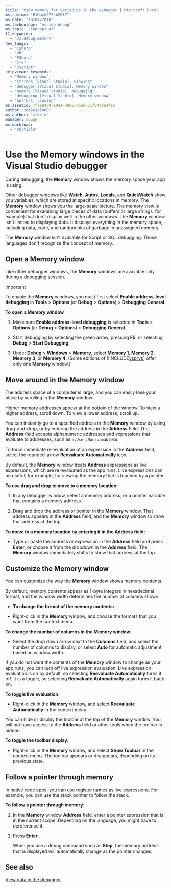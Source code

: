 ```yaml
---
title: "View memory for variables in the debugger | Microsoft Docs"
ms.custom: "H1Hack27Feb2017"
ms.date: "10/04/2018"
ms.technology: "vs-ide-debug"
ms.topic: "conceptual"
f1_keywords: 
  - "vs.debug.memory"
dev_langs: 
  - "CSharp"
  - "VB"
  - "FSharp"
  - "C++"
  - "JScript"
helpviewer_keywords: 
  - "Memory window"
  - "strings [Visual Studio], viewing"
  - "debugger [Visual Studio], Memory window"
  - "memory [Visual Studio], debugging"
  - "debugging [Visual Studio], Memory window"
  - "buffers, viewing"
ms.assetid: 7f7a0439-10e4-4966-bb2d-51f04cda4fe2
author: "mikejo5000"
ms.author: "mikejo"
manager: douge
ms.workload: 
  - "multiple"
---
```

# Use the Memory windows in the Visual Studio debugger

During debugging, the **Memory** window shows the memory space your app is using. 

Other debugger windows like **Watch**, **Autos**, **Locals**, and **QuickWatch** show you variables, which are stored at specific locations in memory. The **Memory** window shows you the large-scale picture. The memory view is convenient for examining large pieces of data (buffers or large strings, for example) that don't display well in the other windows. The **Memory** window isn't limited to displaying data. It displays everything in the memory space, including data, code, and random bits of garbage in unassigned memory.  

The **Memory** window isn't available for Script or SQL debugging. Those languages don't recognize the concept of memory.  
  
## Open a Memory window  
  
Like other debugger windows, the **Memory** windows are available only during a debugging session. 

>[!IMPORTANT]
>To enable the **Memory** windows, you must first select **Enable address-level debugging** in **Tools** > **Options** (or **Debug** > **Options**) > **Debugging** **General**. 

**To open a Memory window**
  
1. Make sure **Enable address-level debugging** is selected in **Tools** > **Options** (or **Debug** > **Options**) > **Debugging** **General**. 
   
1. Start debugging by selecting the green arrow, pressing **F5**, or selecting **Debug** > **Start Debugging**.  
   
2. Under **Debug** > **Windows** > **Memory**, select **Memory 1**, **Memory 2**, **Memory 3**, or **Memory 4**. (Some editions of [!INCLUDE[vsprvs](../code-quality/includes/vsprvs_md.md)] offer only one **Memory** window.)  

## Move around in the Memory window  

The address space of a computer is large, and you can easily lose your place by scrolling in the **Memory** window. 

Higher memory addresses appear at the bottom of the window. To view a higher address, scroll down. To view a lower address, scroll up.  

You can instantly go to a specified address in the **Memory** window by using drag-and-drop, or by entering the address in the **Address** field. The **Address** field accepts alphanumeric addresses and expressions that evaluate to addresses, such as `e.User.NonroamableId`. 

To force immediate re-evaluation of an expression in the **Address** field, select the rounded-arrow **Reevaluate Automatically** icon. 

By default, the **Memory** window treats **Address** expressions as live expressions, which are re-evaluated as the app runs. Live expressions can be useful; for example, for viewing the memory that is touched by a pointer.  

**To use drag and drop to move to a memory location:**  
   
1. In any debugger window, select a memory address, or a pointer variable that contains a memory address.  
   
2. Drag and drop the address or pointer in the **Memory** window. That address appears in the **Address** field, and the **Memory** window to show that address at the top.  
  
**To move to a memory location by entering it in the Address field:**
  
- Type or paste the address or expression in the **Address** field and press **Enter**, or choose it from the dropdown in the **Address** field. The **Memory** window immediately shifts to show that address at the top. 
  
## Customize the Memory window 

You can customize the way the **Memory** window shows memory contents. 

By default, memory contents appear as 1-byte integers in hexadecimal format, and the window width determines the number of columns shown.  
  
- **To change the format of the memory contents:**  
  
-  Right-click in the **Memory** window, and choose the formats that you want from the context menu.  
  
**To change the number of columns in the Memory window:**
  
- Select the drop down arrow next to the **Columns** field, and select the number of columns to display, or select **Auto** for automatic adjustment based on window width.  
  
If you do not want the contents of the **Memory** window to change as your app runs, you can turn off live expression evaluation. Live expression evaluation is on by default, so selecting **Reevaluate Automatically** turns it off. It is a toggle, so selecting **Reevaluate Automatically** again turns it back on. 
  
**To toggle live evaluation:**  
  
- Right-click in the **Memory** window, and select **Reevaluate Automatically** in the context menu. 

You can hide or display the toolbar at the top of the **Memory** window. You will not have access to the **Address** field or other tools when the toolbar is hidden.  
  
**To toggle the toolbar display:**  
  
- Right-click in the **Memory** window, and select **Show Toolbar** in the context menu. The toolbar appears or disappears, depending on its previous state.  
  
## Follow a pointer through memory  

In native code apps, you can use register names as live expressions. For example, you can use the stack pointer to follow the stack.  
  
**To follow a pointer through memory:**
  
1. In the **Memory** window **Address** field, enter a pointer expression that is in the current scope. Depending on the language, you might have to dereference it.  
  
2. Press **Enter**.  
   
   When you use a debug command such as **Step**, the memory address that is displayed will automatically change as the pointer changes.  
  
## See also  
 [View data in the debugger](../debugger/viewing-data-in-the-debugger.md)